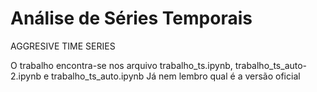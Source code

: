 # Análise de Séries Temporais
AGGRESIVE TIME SERIES

O trabalho encontra-se nos arquivo trabalho_ts.ipynb, trabalho_ts_auto-2.ipynb e trabalho_ts_auto.ipynb
Já nem lembro qual é a versão oficial
